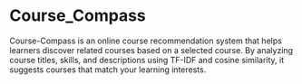 # Course_Compass
Course-Compass is an online course recommendation system that helps learners discover related courses based on a selected course. 
By analyzing course titles, skills, and descriptions using TF-IDF and cosine similarity, it suggests courses that match your learning interests.


